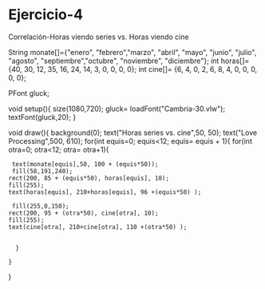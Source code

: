 # Ejercicio-4
Correlación-Horas viendo series vs. Horas viendo cine


String monate[]={"enero", "febrero","marzo", "abril", "mayo", "junio", "julio", "agosto", "septiembre","octubre", "noviembre", "diciembre"};
  int horas[]= {40, 30, 12, 35, 16, 24, 14, 3, 0, 0, 0, 0};
int cine[]= {6, 4, 0, 2, 6, 8, 4, 0, 0, 0, 0, 0};


PFont gluck; 

void setup(){
 size(1080,720);
 gluck= loadFont("Cambria-30.vlw");
 textFont(gluck,20);
}

  void draw(){
    background(0);
    text("Horas series vs. cine",50, 50);
    text("Love Processing",500, 610);
    for(int equis=0; equis<12; equis= equis + 1){
      for(int otra=0; otra<12; otra= otra+1){
      
     text(monate[equis],50, 100 + (equis*50));
     fill(58,191,240);
    rect(200, 85 + (equis*50), horas[equis], 10);
    fill(255);
    text(horas[equis], 210+horas[equis], 96 +(equis*50) );
   
     fill(255,0,150);
    rect(200, 95 + (otra*50), cine[otra], 10);
    fill(255);
    text(cine[otra], 210+cine[otra], 110 +(otra*50) );
    
    
      }
    
    }
  }
  
  

